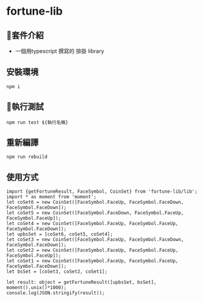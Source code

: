 # fortune-lib

## 套件介紹

+ 一個用typescript 撰寫的 排掛 library

## 安裝環境

`npm i`

## 執行測試

`npm run test ${執行名稱}`

## 重新編譯

`npm run rebuild`

## 使用方式

```code
import {getFortuneResult, FaceSymbol, CoinSet} from 'fortune-lib/lib';
import * as moment from 'moment';
let coSet6 = new CoinSet([FaceSymbol.FaceUp, FaceSymbol.FaceDown, FaceSymbol.FaceDown]);
let coSet5 = new CoinSet([FaceSymbol.FaceDown, FaceSymbol.FaceUp, FaceSymbol.FaceUp]);
let coSet4 = new CoinSet([FaceSymbol.FaceUp, FaceSymbol.FaceUp, FaceSymbol.FaceDown]);
let upbsSet = [coSet6, coSet5, coSet4];
let coSet3 = new CoinSet([FaceSymbol.FaceUp, FaceSymbol.FaceDown, FaceSymbol.FaceDown]);
let coSet2 = new CoinSet([FaceSymbol.FaceUp, FaceSymbol.FaceUp, FaceSymbol.FaceUp]);
let coSet1 = new CoinSet([FaceSymbol.FaceUp, FaceSymbol.FaceUp, FaceSymbol.FaceDown]);
let bsSet = [coSet3, coSet2, coSet1];

let result: object = getFortuneResult([upbsSet, bsSet], moment().unix()*1000);
console.log(JSON.stringify(result));

```